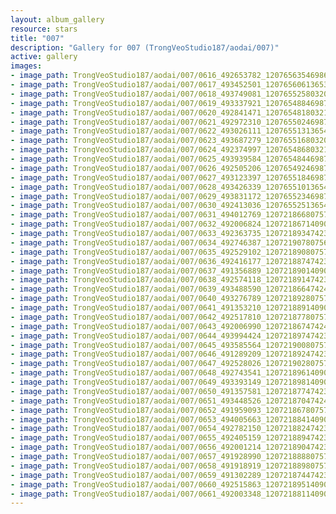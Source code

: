 ```yaml
---
layout: album_gallery
resource: stars
title: "007"
description: "Gallery for 007 (TrongVeoStudio187/aodai/007)"
active: gallery
images:
- image_path: TrongVeoStudio187/aodai/007/0616_492653782_1207656354698636_136864577620129396_n.jpg
- image_path: TrongVeoStudio187/aodai/007/0617_493452501_1207656061365332_4215944922470874484_n.jpg
- image_path: TrongVeoStudio187/aodai/007/0618_493749081_1207655258032079_7938379297456791785_n.jpg
- image_path: TrongVeoStudio187/aodai/007/0619_493337921_1207654884698783_334071260267484990_n.jpg
- image_path: TrongVeoStudio187/aodai/007/0620_492841471_1207654818032123_9033817628506060363_n.jpg
- image_path: TrongVeoStudio187/aodai/007/0621_492972310_1207655024698769_2774881614620448023_n.jpg
- image_path: TrongVeoStudio187/aodai/007/0622_493026111_1207655131365425_7495169378655384366_n.jpg
- image_path: TrongVeoStudio187/aodai/007/0623_493687279_1207655168032088_8284334734026320609_n.jpg
- image_path: TrongVeoStudio187/aodai/007/0624_492374997_1207654868032118_5558446386498688237_n.jpg
- image_path: TrongVeoStudio187/aodai/007/0625_493939584_1207654844698787_142649085182392131_n.jpg
- image_path: TrongVeoStudio187/aodai/007/0626_492505206_1207654924698779_3095599596870013038_n.jpg
- image_path: TrongVeoStudio187/aodai/007/0627_493123397_1207655184698753_4073473808892363065_n.jpg
- image_path: TrongVeoStudio187/aodai/007/0628_493426339_1207655101365428_2872273668405368601_n.jpg
- image_path: TrongVeoStudio187/aodai/007/0629_493831172_1207655234698748_180762163010646220_n.jpg
- image_path: TrongVeoStudio187/aodai/007/0630_492413036_1207655251365413_1476005370127244571_n.jpg
- image_path: TrongVeoStudio187/aodai/007/0631_494012769_1207218668075738_8362200511798917583_n.jpg
- image_path: TrongVeoStudio187/aodai/007/0632_492006824_1207218671409071_2504385089236473839_n.jpg
- image_path: TrongVeoStudio187/aodai/007/0633_492363735_1207218934742378_6086830453004781299_n.jpg
- image_path: TrongVeoStudio187/aodai/007/0634_492746387_1207219078075697_6477293806271676915_n.jpg
- image_path: TrongVeoStudio187/aodai/007/0635_492529102_1207218908075714_7496548963794248587_n.jpg
- image_path: TrongVeoStudio187/aodai/007/0636_492416177_1207218874742384_1696090035825638280_n.jpg
- image_path: TrongVeoStudio187/aodai/007/0637_491356889_1207218901409048_6760725060541317977_n.jpg
- image_path: TrongVeoStudio187/aodai/007/0638_492574118_1207218914742380_6451523482880600885_n.jpg
- image_path: TrongVeoStudio187/aodai/007/0639_493488590_1207218664742405_8758178073926179560_n.jpg
- image_path: TrongVeoStudio187/aodai/007/0640_493276789_1207218928075712_6015788574535338276_n.jpg
- image_path: TrongVeoStudio187/aodai/007/0641_491353210_1207218891409049_3016742341490961080_n.jpg
- image_path: TrongVeoStudio187/aodai/007/0642_492517810_1207218778075727_1820544715062950823_n.jpg
- image_path: TrongVeoStudio187/aodai/007/0643_492006990_1207218674742404_9211276399612872015_n.jpg
- image_path: TrongVeoStudio187/aodai/007/0644_493994424_1207218974742374_7808426889754938385_n.jpg
- image_path: TrongVeoStudio187/aodai/007/0645_493585564_1207219008075704_3611261862789753573_n.jpg
- image_path: TrongVeoStudio187/aodai/007/0646_491289209_1207218924742379_2423418383197565266_n.jpg
- image_path: TrongVeoStudio187/aodai/007/0647_492528026_1207219028075702_2285709631233220208_n.jpg
- image_path: TrongVeoStudio187/aodai/007/0648_492743541_1207218961409042_6762238142702010276_n.jpg
- image_path: TrongVeoStudio187/aodai/007/0649_493393149_1207218981409040_5307103993281042290_n.jpg
- image_path: TrongVeoStudio187/aodai/007/0650_491357581_1207218774742394_8885807792172201718_n.jpg
- image_path: TrongVeoStudio187/aodai/007/0651_493448526_1207218704742401_4364298163829265220_n.jpg
- image_path: TrongVeoStudio187/aodai/007/0652_491959093_1207218678075737_1993140573635355723_n.jpg
- image_path: TrongVeoStudio187/aodai/007/0653_494005663_1207218841409054_1923248339091501347_n.jpg
- image_path: TrongVeoStudio187/aodai/007/0654_492782150_1207218824742389_2366581711259490855_n.jpg
- image_path: TrongVeoStudio187/aodai/007/0655_492405159_1207218894742382_8991975184094811070_n.jpg
- image_path: TrongVeoStudio187/aodai/007/0656_492001214_1207218904742381_1631038133641725389_n.jpg
- image_path: TrongVeoStudio187/aodai/007/0657_491928990_1207218888075716_2626335538886477898_n.jpg
- image_path: TrongVeoStudio187/aodai/007/0658_491918919_1207218898075715_2882288161456140157_n.jpg
- image_path: TrongVeoStudio187/aodai/007/0659_491302289_1207218744742397_8399905332858724629_n.jpg
- image_path: TrongVeoStudio187/aodai/007/0660_492515863_1207218951409043_8993270837002606789_n.jpg
- image_path: TrongVeoStudio187/aodai/007/0661_492003348_1207218811409057_2803036410058931775_n.jpg
---
```

